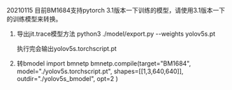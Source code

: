 20210115
目前BM1684支持pytorch 3.1版本一下训练的模型，请使用3.1版本一下的训练模型来转换。
1. 导出jit.trace模型方法
   python3 ./model/export.py --weights yolov5s.pt

   执行完会输出yolov5s.torchscript.pt
2. 转bmodel
  import bmnetp
  bmnetp.compile(target="BM1684",
        model="./yolov5s.torchscript.pt",
        shapes=[[1,3,640,640]],
        outdir="./yolov5s_bmodel",
        opt=2
)




